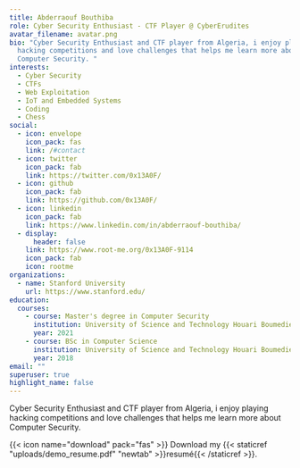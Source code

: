```yaml
---
title: Abderraouf Bouthiba
role: Cyber Security Enthusiast - CTF Player @ CyberErudites
avatar_filename: avatar.png
bio: "Cyber Security Enthusiast and CTF player from Algeria, i enjoy playing
  hacking competitions and love challenges that helps me learn more about
  Computer Security. "
interests:
  - Cyber Security
  - CTFs
  - Web Exploitation
  - IoT and Embedded Systems
  - Coding
  - Chess
social:
  - icon: envelope
    icon_pack: fas
    link: /#contact
  - icon: twitter
    icon_pack: fab
    link: https://twitter.com/0x13A0F/
  - icon: github
    icon_pack: fab
    link: https://github.com/0x13A0F/
  - icon: linkedin
    icon_pack: fab
    link: https://www.linkedin.com/in/abderraouf-bouthiba/
  - display:
      header: false
    link: https://www.root-me.org/0x13A0F-9114
    icon_pack: fab
    icon: rootme
organizations:
  - name: Stanford University
    url: https://www.stanford.edu/
education:
  courses:
    - course: Master's degree in Computer Security
      institution: University of Science and Technology Houari Boumediene
      year: 2021
    - course: BSc in Computer Science
      institution: University of Science and Technology Houari Boumediene
      year: 2018
email: ""
superuser: true
highlight_name: false
---
```

Cyber Security Enthusiast and CTF player from Algeria, i enjoy playing hacking competitions and love challenges that helps me learn more about Computer Security. 

{{< icon name="download" pack="fas" >}} Download my {{< staticref "uploads/demo_resume.pdf" "newtab" >}}resumé{{< /staticref >}}.